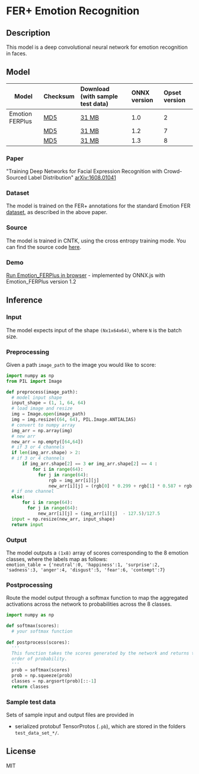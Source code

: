 # FER+ Emotion Recognition

## Description
This model is a deep convolutional neural network for emotion recognition in faces. 

## Model

| Model          | Checksum  | Download (with sample test data) | ONNX version | Opset version | 
|----------------|:----------|:-----------|:--------|:-------------|
|Emotion FERPlus |[MD5](https://onnxzoo.blob.core.windows.net/models/opset_2/emotion_ferplus/emotion_ferplus-md5.txt)|[31 MB](https://onnxzoo.blob.core.windows.net/models/opset_2/emotion_ferplus/emotion_ferplus.tar.gz)|1.0|2|
|                |[MD5](https://onnxzoo.blob.core.windows.net/models/opset_7/emotion_ferplus/emotion_ferplus-md5.txt)|[31 MB](https://onnxzoo.blob.core.windows.net/models/opset_7/emotion_ferplus/emotion_ferplus.tar.gz)|1.2|7|
|                |[MD5](https://onnxzoo.blob.core.windows.net/models/opset_8/emotion_ferplus/emotion_ferplus-md5.txt)|[31 MB](https://onnxzoo.blob.core.windows.net/models/opset_8/emotion_ferplus/emotion_ferplus.tar.gz)|1.3|8|

### Paper
"Training Deep Networks for Facial Expression Recognition with Crowd-Sourced Label Distribution" [arXiv:1608.01041](https://arxiv.org/abs/1608.01041)

### Dataset
The model is trained on the FER+ annotations for the standard Emotion FER [dataset](https://www.kaggle.com/c/challenges-in-representation-learning-facial-expression-recognition-challenge/data), as described in the above paper.

### Source
The model is trained in CNTK, using the cross entropy training mode. You can find the source code [here](https://github.com/ebarsoum/FERPlus).

### Demo
[Run Emotion_FERPlus in browser](https://microsoft.github.io/onnxjs-demo/#/emotion_ferplus) - implemented by ONNX.js with Emotion_FERPlus version 1.2

## Inference
### Input
The model expects input of the shape `(Nx1x64x64)`, where `N` is the batch size.
### Preprocessing
Given a path `image_path` to the image you would like to score:
```python
import numpy as np
from PIL import Image

def preprocess(image_path):
  # model input shape
  input_shape = (1, 1, 64, 64)
  # load image and resize
  img = Image.open(image_path)
  img = img.resize((64, 64), PIL.Image.ANTIALIAS) 
  # convert to numpy array 
  img_arr = np.array(img)
  # new arr
  new_arr = np.empty([64,64])
  # if 3 or 4 channels
  if len(img_arr.shape) > 2:
  # if 3 or 4 channels
      if img_arr.shape[2] == 3 or img_arr.shape[2] == 4 :
          for i in range(64):
            for j in range(64):
                rgb = img_arr[i][j]
                new_arr[i][j] = (rgb[0] * 0.299 + rgb[1] * 0.587 + rgb[2] * 0.114  - 127.5)/127.5
  # if one channel
  else:
      for i in range(64):
        for j in range(64):
            new_arr[i][j] = (img_arr[i][j]  - 127.5)/127.5
  input = np.resize(new_arr, input_shape)
  return input
```

### Output
The model outputs a `(1x8)` array of scores corresponding to the 8 emotion classes, where the labels map as follows:  
`emotion_table = {'neutral':0, 'happiness':1, 'surprise':2, 'sadness':3, 'anger':4, 'disgust':5, 'fear':6, 'contempt':7}`
### Postprocessing
Route the model output through a softmax function to map the aggregated activations across the network to probabilities across the 8 classes.

```python
import numpy as np

def softmax(scores):
  # your softmax function
  
def postprocess(scores):
  ''' 
  This function takes the scores generated by the network and returns the class IDs in decreasing 
  order of probability.
  '''
  prob = softmax(scores)
  prob = np.squeeze(prob)
  classes = np.argsort(prob)[::-1]
  return classes
```
### Sample test data 
Sets of sample input and output files are provided in 
* serialized protobuf TensorProtos (`.pb`), which are stored in the folders `test_data_set_*/`.

## License
MIT
